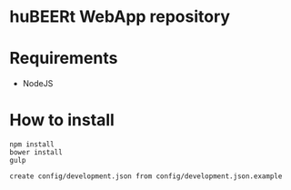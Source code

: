 huBEERt WebApp repository
===================================

# Requirements

* NodeJS

# How to install

```
npm install
bower install
gulp

create config/development.json from config/development.json.example 

```


